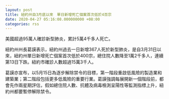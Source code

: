 ```yaml
---
layout: post
title: 紐約州自3月底以來　單日新增死亡個案首次低於4百宗
date: 2020-04-27 05:16:08.000000000 +08:00
categories: rss
---
```


美國超過95萬人確診新型肺炎，累計5萬4千多人死亡。

紐約州州長葛謨表示，紐約州過去一日新增367人死於新型肺炎，是自3月31日以來，紐約州單日新增死亡個案首次低於400宗，總住院人數降至1萬2千多人，連續第13日下跌。紐約市確診人數超過15萬3千人。

葛謨亦宣布，以5月15日為逐步解除禁令的目標，第一階段重啟低風險的製造業和建築業；第二階段包括更多低風險的重要行業。葛謨強調每展開新一個階段前，都會先作兩星期評估，假如總住院人數、抗體及病毒檢測呈陽性等監測指標上升，紐約州都要暫停解除禁令。
